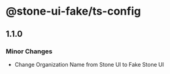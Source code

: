 # @stone-ui-fake/ts-config

## 1.1.0

### Minor Changes

- Change Organization Name from Stone UI to Fake Stone UI

